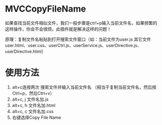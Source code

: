 MVCCopyFileName
===============
<p>如果查找当前文件相似文件，我们一般步骤是ctrl+p输入当前文件名，如果频繁的这样操作，你会不会很烦。此插件就是解决这样的问题！</p>
<p>原理：复制文件名粘贴到打开搜索文件窗口（如：当前文件为user.js  其它文件user.html、user.css、userCtrl.js、userService.js、userDirective.js、userDirective.html）</p>

使用方法
===============

1. alt+c连按两次 搜索文件并输入当前文件名 （相当于复制当前文件名，然后按Ctrl+p，然后Ctrl+v）
2. alt+c, j 文件名加.js
3. alt+c, h 文件名加.html
4. alt+c, c 文件名加.css
5. 右键选择Copy File Name